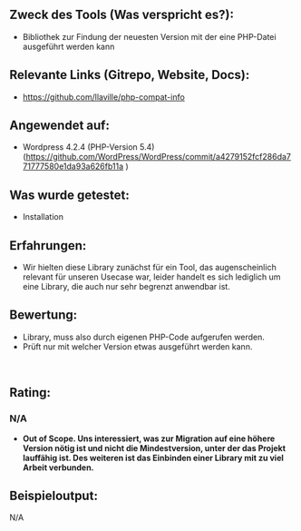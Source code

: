 <h2>Zweck des Tools (Was verspricht es?):</h2>
<ul>
  <li>Bibliothek zur Findung der neuesten Version mit der eine PHP-Datei ausgeführt werden kann</li>
</ul>
<h2>Relevante Links (Gitrepo, Website, Docs):</h2>
<ul>
  <li>
    <a href="https://github.com/llaville/php-compat-info">https://github.com/llaville/php-compat-info</a>
  </li>
</ul>
<h2>Angewendet auf:</h2>
<ul>
  <li>Wordpress 4.2.4 (PHP-Version 5.4) (<a href="https://github.com/WordPress/WordPress/commit/a4279152fcf286da771777580e1da93a626fb11a">https://github.com/WordPress/WordPress/commit/a4279152fcf286da771777580e1da93a626fb11a</a>
    <span>)</span>
  </li>
</ul>
<h2>Was wurde getestet:</h2>
<ul>
  <li>Installation</li>
</ul>
<h2>Erfahrungen:</h2>
<ul>
  <li>Wir hielten diese Library zunächst für ein Tool, das augenscheinlich relevant für unseren Usecase war, leider handelt es sich lediglich um eine Library, die auch nur sehr begrenzt anwendbar ist.</li>
</ul>
<h2>Bewertung:</h2>
<ul>
  <li>Library, muss also durch eigenen PHP-Code aufgerufen werden.</li>
  <li>Prüft nur mit welcher Version etwas ausgeführt werden kann.</li>
</ul>
<p>
  <br/>
</p>
<h2>Rating:</h2>
<h3>
  <strong>N/A<br/>
  </strong>
</h3>
<ul>
  <li>
    <strong>Out of Scope. Uns interessiert, was zur Migration auf eine höhere Version nötig ist und nicht die Mindestversion, unter der das Projekt lauffähig ist. Des weiteren ist das Einbinden einer Library mit zu viel Arbeit verbunden.</strong>
  </li>
</ul>
<h2>Beispieloutput:</h2>
<p>N/A
